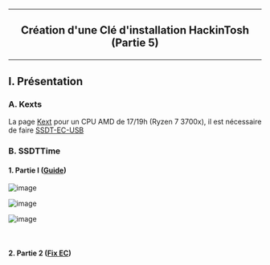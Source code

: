 --------------------------------------------------------------------------------------------------------------------------
## <p align='center'> Création d'une Clé d'installation HackinTosh (Partie 5) </p>

--------------------------------------------------------------------------------------------------------------------------
## I. Présentation
### A. Kexts
La page [Kext](https://dortania.github.io/OpenCore-Install-Guide/ktext.html#desktop) pour un CPU AMD de 17/19h (Ryzen 7 3700x), il est nécessaire de faire [SSDT-EC-USB](https://dortania.github.io/Getting-Started-With-ACPI/Universal/ec-fix.html)

### B. SSDTTime
#### 1. Partie I ([Guide](https://dortania.github.io/Getting-Started-With-ACPI/ssdt-methods/ssdt-easy.html))

![image](https://github.com/user-attachments/assets/7b1503dc-9b06-46fe-b8ef-cbbf55212099)

![image](https://github.com/user-attachments/assets/7d189d10-e5d2-4895-8881-194b8017a191)

![image](https://github.com/user-attachments/assets/2719449c-4f45-4173-8189-af8faafaa075)




<br />

#### 2. Partie 2 ([Fix EC](https://dortania.github.io/Getting-Started-With-ACPI/Universal/ec-methods/ssdttime.html))





